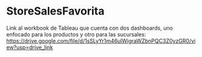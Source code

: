 # StoreSalesFavorita
Link al workbook de Tableau que cuenta con dos dashboards, uno enfocado para los productos y otro para las sucursales:
https://drive.google.com/file/d/1sSLyYr1m46ulWigraWZbnPQC3Z0yzGR0/view?usp=drive_link

